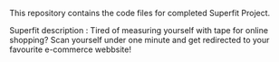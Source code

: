 This repository contains the code files for completed Superfit Project. 




Superfit description : Tired of measuring yourself with tape for online shopping? Scan yourself under one minute and get redirected to your favourite e-commerce webbsite!
